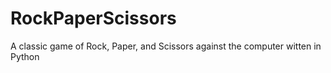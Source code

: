 # RockPaperScissors
A classic game of Rock, Paper, and Scissors against the computer witten in Python
